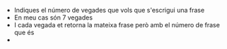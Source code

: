 - Indiques el número de vegades que vols que s'escrigui una frase
- En meu cas són 7 vegades
- I cada vegada et retorna la mateixa frase però amb el número de frase que és
- 